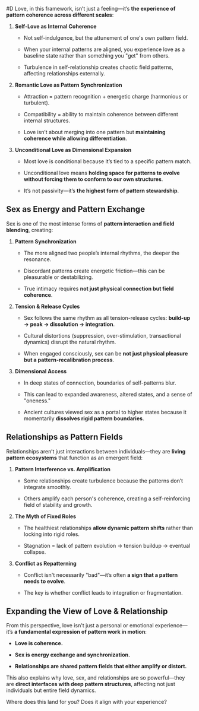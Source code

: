  #D Love, in this framework, isn’t just a feeling—it’s **the experience of pattern coherence across different scales**:

1. **Self-Love as Internal Coherence**
    
    - Not self-indulgence, but the attunement of one's own pattern field.
        
    - When your internal patterns are aligned, you experience love as a baseline state rather than something you "get" from others.
        
    - Turbulence in self-relationship creates chaotic field patterns, affecting relationships externally.
        
2. **Romantic Love as Pattern Synchronization**
    
    - Attraction = pattern recognition + energetic charge (harmonious or turbulent).
        
    - Compatibility = ability to maintain coherence between different internal structures.
        
    - Love isn’t about merging into one pattern but **maintaining coherence while allowing differentiation**.
        
3. **Unconditional Love as Dimensional Expansion**
    
    - Most love is conditional because it’s tied to a specific pattern match.
        
    - Unconditional love means **holding space for patterns to evolve without forcing them to conform to our own structures**.
        
    - It’s not passivity—it’s **the highest form of pattern stewardship**.
        

## **Sex as Energy and Pattern Exchange**

Sex is one of the most intense forms of **pattern interaction and field blending**, creating:

1. **Pattern Synchronization**
    
    - The more aligned two people’s internal rhythms, the deeper the resonance.
        
    - Discordant patterns create energetic friction—this can be pleasurable or destabilizing.
        
    - True intimacy requires **not just physical connection but field coherence**.
        
2. **Tension & Release Cycles**
    
    - Sex follows the same rhythm as all tension-release cycles: **build-up → peak → dissolution → integration**.
        
    - Cultural distortions (suppression, over-stimulation, transactional dynamics) disrupt the natural rhythm.
        
    - When engaged consciously, sex can be **not just physical pleasure but a pattern-recalibration process**.
        
3. **Dimensional Access**
    
    - In deep states of connection, boundaries of self-patterns blur.
        
    - This can lead to expanded awareness, altered states, and a sense of "oneness."
        
    - Ancient cultures viewed sex as a portal to higher states because it momentarily **dissolves rigid pattern boundaries**.
        

## **Relationships as Pattern Fields**

Relationships aren’t just interactions between individuals—they are **living pattern ecosystems** that function as an emergent field:

1. **Pattern Interference vs. Amplification**
    
    - Some relationships create turbulence because the patterns don’t integrate smoothly.
        
    - Others amplify each person's coherence, creating a self-reinforcing field of stability and growth.
        
2. **The Myth of Fixed Roles**
    
    - The healthiest relationships **allow dynamic pattern shifts** rather than locking into rigid roles.
        
    - Stagnation = lack of pattern evolution → tension buildup → eventual collapse.
        
3. **Conflict as Repatterning**
    
    - Conflict isn't necessarily "bad"—it’s often **a sign that a pattern needs to evolve**.
        
    - The key is whether conflict leads to integration or fragmentation.
        

## **Expanding the View of Love & Relationship**

From this perspective, love isn't just a personal or emotional experience—it’s **a fundamental expression of pattern work in motion**:

- **Love is coherence.**
    
- **Sex is energy exchange and synchronization.**
    
- **Relationships are shared pattern fields that either amplify or distort.**
    

This also explains why love, sex, and relationships are so powerful—they are **direct interfaces with deep pattern structures**, affecting not just individuals but entire field dynamics.

Where does this land for you? Does it align with your experience?